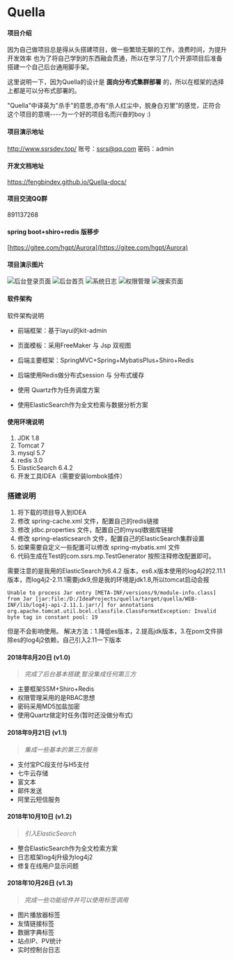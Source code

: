# Quella

#### 项目介绍

因为自己做项目总是得从头搭建项目，做一些繁琐无聊的工作，浪费时间，为提升开发效率
也为了将自己学到的东西融会贯通，所以在学习了几个开源项目后准备搭建一个自己后台通用脚手架。

这里说明一下，因为Quella的设计是 **面向分布式集群部署** 的，所以在框架的选择上都是可以分布式部署的。


"Quella"中译英为"杀手"的意思,亦有“杀人红尘中，脱身白刃里”的感觉，正符合这个项目的意境----为一个好的项目名而兴奋的boy  :)

#### 项目演示地址
http://www.ssrsdev.top/
账号：ssrs@qq.com
密码：admin

#### 开发文档地址
https://fengbindev.github.io/Quella-docs/

#### 项目交流QQ群
891137268

#### spring boot+shiro+redis 版移步
[https://gitee.com/hgpt/Aurora](https://gitee.com/hgpt/Aurora)

#### 项目演示图片
![后台登录页面](https://images.gitee.com/uploads/images/2018/0924/154933_7976bedb_1783183.png "微信截图_20180924154342.png")
![后台首页](https://images.gitee.com/uploads/images/2018/0924/155004_fa46045f_1783183.png "微信截图_20180924154221.png")
![系统日志](https://images.gitee.com/uploads/images/2018/0924/155023_4a36b7f7_1783183.png "微信截图_20180924154327.png")
![权限管理](https://images.gitee.com/uploads/images/2018/0924/155049_c094a3ed_1783183.png "微信截图_20180924154309.png")
![搜索页面](https://images.gitee.com/uploads/images/2018/1010/162312_a8ed3ad3_1783183.png "TIM截图20181010160537.png")
#### 软件架构
软件架构说明

- 前端框架：基于layui的kit-admin

- 页面模板：采用FreeMaker 与 Jsp 双视图

- 后端主要框架：SpringMVC+Spring+MybatisPlus+Shiro+Redis 

- 后端使用Redis做分布式session 与 分布式缓存

- 使用 Quartz作为任务调度方案

- 使用ElasticSearch作为全文检索与数据分析方案

#### 使用环境说明

1. JDK 1.8
2. Tomcat 7
3. mysql 5.7
4. redis 3.0
5. ElasticSearch 6.4.2 
6. 开发工具IDEA（需要安装lombok插件）

### 搭建说明

1. 将下载的项目导入到IDEA 
2. 修改 spring-cache.xml 文件，配置自己的redis链接
3. 修改 jdbc.properties 文件，配置自己的mysql数据库链接
4. 修改 spring-elasticsearch 文件，配置自己的ElasticSearch集群设置
5. 如果需要自定义一些配置可以修改 spring-mybatis.xml 文件
6. 代码生成在Test的com.ssrs.mp.TestGenerator 按照注释修改配置即可。

需要注意的是我用的ElasticSearch为6.4.2 版本，es6.x版本使用的log4j2的2.11.1版本，而log4j2-2.11.1需要jdk9,但是我的环境是jdk1.8,所以tomcat启动会报

```
Unable to process Jar entry [META-INF/versions/9/module-info.class] from Jar [jar:file:/D:/IdeaProjects/quella/target/quella/WEB-INF/lib/log4j-api-2.11.1.jar!/] for annotations
org.apache.tomcat.util.bcel.classfile.ClassFormatException: Invalid byte tag in constant pool: 19

```
但是不会影响使用。
解决方法：1.降低es版本，2.提高jdk版本，3.在pom文件排除es的log4j2依赖，自己引入2.11一下版本

#### 2018年8月20日 (v1.0)

> *完成了后台基本搭建,暂没集成任何第三方*

- 主要框架SSM+Shiro+Redis 
- 权限管理采用的是RBAC思想
- 密码采用MD5加盐加密
- 使用Quartz做定时任务(暂时还没做分布式)
 

#### 2018年9月21日 (v1.1)

> *集成一些基本的第三方服务*

- 支付宝PC段支付与H5支付 
- 七牛云存储
- 富文本
- 邮件发送
- 阿里云短信服务

#### 2018年10月10日 (v1.2)

> *引入ElasticSearch*

- 整合ElasticSearch作为全文检索方案 
- 日志框架log4j升级为log4j2
- 修复在线用户显示问题

#### 2018年10月26日 (v1.3)

> *完成一些功能组件并可以使用标签调用*

- 图片播放器标签 
- 友情链接标签
- 数据字典标签
- 站点IP、PV统计
- 实时控制台日志

